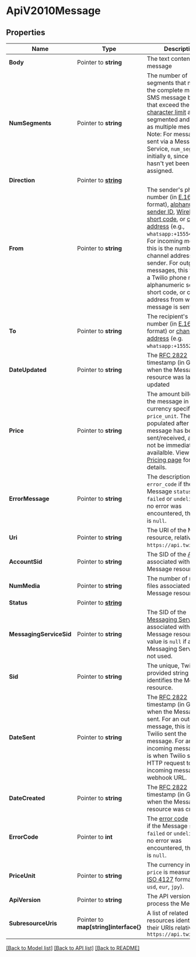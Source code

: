 # ApiV2010Message

## Properties

Name | Type | Description | Notes
------------ | ------------- | ------------- | -------------
**Body** | Pointer to **string** | The text content of the message |
**NumSegments** | Pointer to **string** | The number of segments that make up the complete message. SMS message bodies that exceed the [character limit](https://www.twilio.com/docs/glossary/what-sms-character-limit) are segmented and charged as multiple messages. Note: For messages sent via a Messaging Service, `num_segments` is initially `0`, since a sender hasn't yet been assigned. |
**Direction** | Pointer to [**string**](MessageEnumDirection.md) |  |
**From** | Pointer to **string** | The sender's phone number (in [E.164](https://en.wikipedia.org/wiki/E.164) format), [alphanumeric sender ID](https://www.twilio.com/docs/sms/send-messages#use-an-alphanumeric-sender-id), [Wireless SIM](https://www.twilio.com/docs/wireless/tutorials/communications-guides/how-to-send-and-receive-text-messages), [short code](https://www.twilio.com/docs/sms/api/short-code), or  [channel address](https://www.twilio.com/docs/sms/channels#channel-addresses) (e.g., `whatsapp:+15554449999`). For incoming messages, this is the number or channel address of the sender. For outgoing messages, this value is a Twilio phone number, alphanumeric sender ID, short code, or channel address from which the message is sent. |
**To** | Pointer to **string** | The recipient's phone number (in [E.164](https://en.wikipedia.org/wiki/E.164) format) or [channel address](https://www.twilio.com/docs/sms/channels#channel-addresses) (e.g. `whatsapp:+15552229999`) |
**DateUpdated** | Pointer to **string** | The [RFC 2822](https://datatracker.ietf.org/doc/html/rfc2822#section-3.3) timestamp (in GMT) of when the Message resource was last updated |
**Price** | Pointer to **string** | The amount billed for the message in the currency specified by `price_unit`. The `price` is populated after the message has been sent/received, and may not be immediately availalble. View the [Pricing page](https://www.twilio.com/en-us/pricing) for more details. |
**ErrorMessage** | Pointer to **string** | The description of the `error_code` if the Message `status` is `failed` or `undelivered`. If no error was encountered, the value is `null`. |
**Uri** | Pointer to **string** | The URI of the Message resource, relative to `https://api.twilio.com`. |
**AccountSid** | Pointer to **string** | The SID of the [Account](https://www.twilio.com/docs/iam/api/account) associated with the Message resource |
**NumMedia** | Pointer to **string** | The number of media files associated with the Message resource. |
**Status** | Pointer to [**string**](MessageEnumStatus.md) |  |
**MessagingServiceSid** | Pointer to **string** | The SID of the [Messaging Service](https://www.twilio.com/docs/messaging/services/api) associated with the Message resource. The value is `null` if a Messaging Service was not used. |
**Sid** | Pointer to **string** | The unique, Twilio-provided string that identifies the Message resource. |
**DateSent** | Pointer to **string** | The [RFC 2822](https://datatracker.ietf.org/doc/html/rfc2822#section-3.3) timestamp (in GMT) of when the Message was sent. For an outgoing message, this is when Twilio sent the message. For an incoming message, this is when Twilio sent the HTTP request to your incoming message webhook URL. |
**DateCreated** | Pointer to **string** | The [RFC 2822](https://datatracker.ietf.org/doc/html/rfc2822#section-3.3) timestamp (in GMT) of when the Message resource was created |
**ErrorCode** | Pointer to **int** | The [error code](https://www.twilio.com/docs/api/errors) returned if the Message `status` is `failed` or `undelivered`. If no error was encountered, the value is `null`. |
**PriceUnit** | Pointer to **string** | The currency in which `price` is measured, in [ISO 4127](https://www.iso.org/iso/home/standards/currency_codes.htm) format (e.g. `usd`, `eur`, `jpy`). |
**ApiVersion** | Pointer to **string** | The API version used to process the Message |
**SubresourceUris** | Pointer to **map[string]interface{}** | A list of related resources identified by their URIs relative to `https://api.twilio.com` |

[[Back to Model list]](../README.md#documentation-for-models) [[Back to API list]](../README.md#documentation-for-api-endpoints) [[Back to README]](../README.md)


